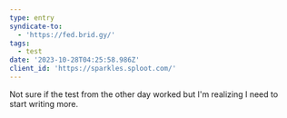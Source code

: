 ```yaml
---
type: entry
syndicate-to:
  - 'https://fed.brid.gy/'
tags:
  - test
date: '2023-10-28T04:25:58.986Z'
client_id: 'https://sparkles.sploot.com/'
---
```

Not sure if the test from the other day worked but I'm realizing I need to start writing more.
